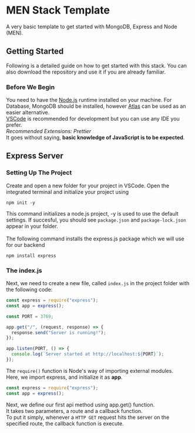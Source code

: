 # MEN Stack Template
A very basic template to get started with MongoDB, Express and Node (MEN).

## Getting Started
Following is a detailed guide on how to get started with this stack.
You can also download the repository and use it if you are already familiar.

### Before We Begin
You need to have the [Node.js](https://nodejs.org/en/) runtime installed on your machine. For Database, MongoDB should be installed, however [Atlas](https://www.mongodb.com/atlas/database) can be used as an easier alternative.<br />
[VSCode](https://code.visualstudio.com/download) is recommended for development but you can use any IDE you prefer.<br />
*Recommended Extensions: Prettier*<br />
It goes without saying, **basic knowledge of JavaScript is to be expected**.

## Express Server
### Setting Up The Project
Create and open a new folder for your project in VSCode.
Open the integrated terminal and initialize your project using
```
npm init -y
```
This command initializes a node.js project, -y is used to use the default settings.
If succesful, you should see `package.json` and `package-lock.json` appear in your folder.
<br />
<br />
The following command installs the express.js package which we will use for our backend
```
npm install express
```
### The index.js
Next, we need to create a new file, called `index.js` in the project folder with the following code:
```javascript
const express = require("express");
const app = express();

const PORT = 3769;

app.get("/", (request, response) => {
  response.send("Server is running!");
});

app.listen(PORT, () => {
  console.log(`Server started at http://localhost:${PORT}`);
});
```
The `require()` function is Node's way of importing external modules. <br />
Here, we import express, and initialize it as **app**. 
```javascript
const express = require("express");
const app = express();
```
Next, we define our first api method using app.get() function.<br />
It takes two parameters, a route and a callback function.<br />
To put it simply, whenever a `HTTP GET` request hits the server on the specified route, the callback function is execute.
<br />
